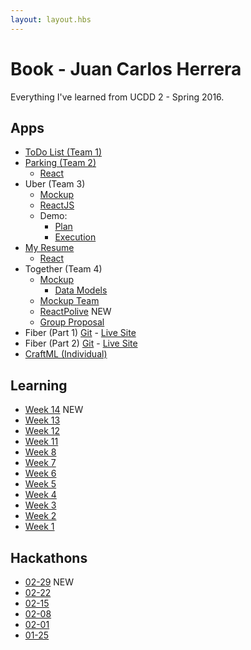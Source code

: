 ```yaml
---
layout: layout.hbs
---
```


# Book - Juan Carlos Herrera

Everything I've learned from UCDD 2 - Spring 2016.

## Apps

* [ToDo List (Team 1)](/apps/todos/)
* [Parking (Team 2)](/apps/parking/) 
	* [React](/apps/parking/react/) 
* Uber (Team 3) 
  * [Mockup](/apps/uber/mockup/index.html)
  * [ReactJS](/apps/uber/)
  * Demo: 
    * [Plan](/apps/uber/demo/plan.html)
    * [Execution](/apps/uber/demo/execution.html)
* [My Resume](apps/resume/)
	* [React](apps/resume/react)
* Together (Team 4) 
  * [Mockup](/apps/together/mockup)
    * [Data Models](/apps/together/mockup/data.html)
  * [Mockup Team](/apps/together/mockup-team) 
  * [ReactPolive](/apps/together/mockup-team/new) <span class="chip red">NEW</span>
  * [Group Proposal](/apps/together/proposal/index.html)
* Fiber (Part 1)  [Git](https://github.com/jcherrera/fiber) - [Live Site](http://boraz.github.io/)
* Fiber (Part 2)  [Git](https://github.com/rishabkanwal/UCDD2-Fiber) - [Live Site](https://ucdd2-fiber.firebaseapp.com/)
* [CraftML (Individual)](https://craftml.io/A88Yd)

## Learning
* [Week 14](learning/week14) <span class="chip red">NEW</span>
* [Week 13](learning/week13)
* [Week 12](learning/week12)
* [Week 11](learning/week11)  
* [Week 8](learning/week8)
* [Week 7](learning/week7)
* [Week 6](learning/week6)
* [Week 5](learning/week5)
* [Week 4](learning/week4)
* [Week 3](learning/week3)
* [Week 2](learning/week2)
* [Week 1](learning/week1)


## Hackathons
* [02-29](hackathons/02-29) <span class="chip red">NEW</span>
* [02-22](hackathons/02-22)
* [02-15](hackathons/02-15)
* [02-08](hackathons/02-08)
* [02-01](hackathons/02-01)
* [01-25](hackathons/01-25)
